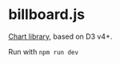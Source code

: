 # billboard.js

[Chart library](https://naver.github.io/billboard.js/), based on D3 v4+.

Run with `npm run dev`